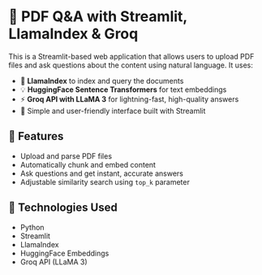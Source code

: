 # 📄 PDF Q&A with Streamlit, LlamaIndex & Groq

This is a Streamlit-based web application that allows users to upload PDF files and ask questions about the content using natural language. It uses:

- 🧠 **LlamaIndex** to index and query the documents
- 💡 **HuggingFace Sentence Transformers** for text embeddings
- ⚡ **Groq API with LLaMA 3** for lightning-fast, high-quality answers
- 🎯 Simple and user-friendly interface built with Streamlit

## 🔧 Features
- Upload and parse PDF files
- Automatically chunk and embed content
- Ask questions and get instant, accurate answers
- Adjustable similarity search using `top_k` parameter

## 🚀 Technologies Used
- Python
- Streamlit
- LlamaIndex
- HuggingFace Embeddings
- Groq API (LLaMA 3)
